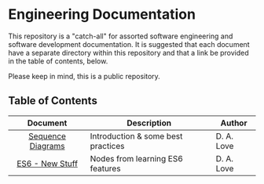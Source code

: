 # Engineering Documentation

This repository is a "catch-all" for assorted software engineering and software development documentation. It is suggested that each document have a separate directory within this repository and that a link be provided in the table of contents, below.

Please keep in mind, this is a public repository.

## Table of Contents

|      Document       | Description                        |   Author   |
|:-------------------:|------------------------------------|------------|
| [Sequence Diagrams] | Introduction & some best practices | D. A. Love |
| [ES6 - New Stuff]   | Nodes from learning ES6 features   | D. A. Love |

[Sequence Diagrams]: ./sequence_diagrams/doc/Sequence_Diagrams.md
[ES6 - New Stuff]:   ./ES6_notes/ES6_notes.md


